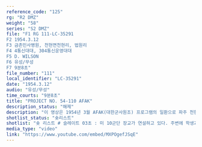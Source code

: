 ```yaml
---
reference_code: "125"
rg: "R2 DMZ"
weight: "58"
series: "S2 DMZ"
file: "F1 RG 111-LC-35291
F2 1954.3.12
F3 금촌민사병원, 천현면천현리, 법원리
F4 4통신대대, 304통신운영대대
F5 D. WILSON
F6 유성/무성 
F7 9분8초"
file_number: "111"
local_identifier: "LC-35291"
date: "1954.3.12"
audio: "유성/무성"
time_courts: "9분8초"
title: "PROJECT NO. 54-110 AFAK"
description_status: "해제"
description: "이 영상은 1954년 3월 AFAK(대한군사원조) 프로그램의 일환으로 파주 천현면과 법원읍 등지에 병원과학교 건설을 보여주고 있다. 특히 1954년 금촌민사병원 건설 직후 관계자가 나와 미군에게 건축에 감사 인사하는 장면이 매우 인상적이다. 천현면 천현국민학교 건축에 사용될 기와장을 옮기는 학생들과 공사 장면이 이어진다. 또한 법원리에 소재하는 한 학교의 건축 장면이 포함되어 있다. 주민들이 먼저 전쟁으로 인해 파괴된 학교를 재건하는 의미 있는 영상이라고 하겠다. 훗날 1963년 추가로 학교와 병원이 증축되기도 했다."
shotlist_status: "숏리스트"
shotlist: "숏 리스트 # 슬레이트 03초 : 미 10군단 장교가 연설하고 있다. 주변에 학생과 주민들이 작업에 열중하고 있다. 미군 인터뷰 중에 한 주민이 허리를 굽혀 인사한다. (1분42초) “이 병원은 미국사람들로부터 선물로 받 은 훌륭한 병원입니다. 나는 미국 4통신중대 모리스 중령한테 그의 장병들이  훌륭한 건설에 감사를 드 리는 바입니다. 또 미국 국민들 그리고 10군단 민사처장에게 심심한 감사를 드리는 바입니다. 한국인의 전체를 대신해서 심심한 사의를 표하는 바입니다.”라고 한국인이 인사말을 하고 있다. # 1롤 슬레이트 3분29초 : 1954년 3월 12일, 제목 AFAK Friendship School, 촬영부대 304통신운영 대대, 장소 법원리 “Friendship School(천현국민학교) 이 프로젝트는 48 ‘모든 미육군대대’ 1343전투공병대대, 512덤프트 럭공병중대. 프로젝트 I-M-1 주한미육군사원조” 라는 표지판과 “고맙습니다. 우리 천현국민학교 건축을 도와주시는 미 제48야포대대 천현면 면민일동”라는 대자보가 보인다. 건축된 학교 전경이 보인다. 여전 히 학교 건물이 건축되고 있다. (4분47초) 학교 학생들이 트럭에서 기와장을 내리고 있다. # 3롤 슬레이트 5분41초 : 미군들과 학생, 교장 등이 건축되고 있는 학교 건물을 둘러보고 있다."
media_type: "video"
link: "https://www.youtube.com/embed/MXPOgefJSqE"
---
```

